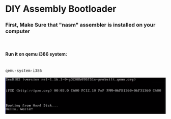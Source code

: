 # DIY Assembly Bootloader
<h3>First, Make Sure that "nasm" assembler is installed on your computer</h3>
<br>
<h4>Run it on qemu i386 system: </h4>


```

qemu-system-i386 

```

<img src="https://github.com/Egypt-Open-Source/Bootloader/blob/main/screenshoot.png">

